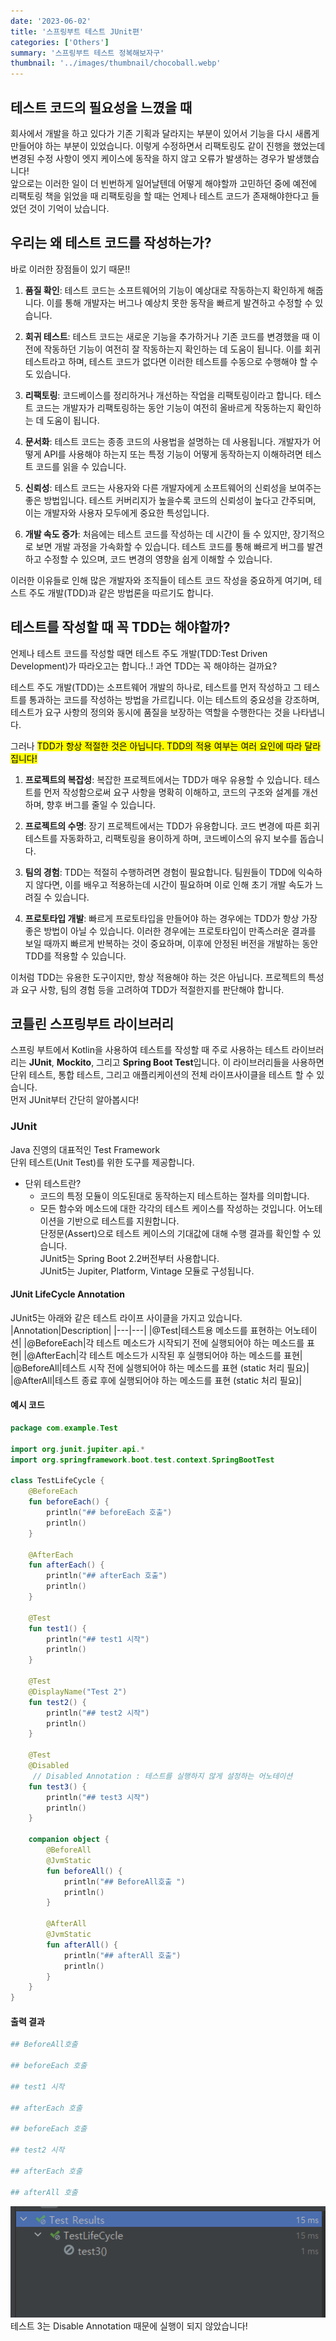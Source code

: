 ```yaml
---
date: '2023-06-02'
title: '스프링부트 테스트 JUnit편'
categories: ['Others']
summary: '스프링부트 테스트 정복해보자구'
thumbnail: '../images/thumbnail/chocoball.webp'
---
```

## 테스트 코드의 필요성을 느꼈을 때
회사에서 개발을 하고 있다가 기존 기획과 달라지는 부분이 있어서 기능을 다시 새롭게 만들어야 하는 부분이 있었습니다. 이렇게 수정하면서 리팩토링도 같이 진행을 했었는데 변경된 수정 사항이 엣지 케이스에 동작을 하지 않고 오류가 발생하는 경우가 발생했습니다!  
앞으로는 이러한 일이 더 빈번하게 일어날텐데 어떻게 해야할까 고민하던 중에 예전에 리팩토링 책을 읽었을 때 리팩토링을 할 때는 언제나 테스트 코드가 존재해야한다고 들었던 것이 기억이 났습니다.


## 우리는 왜 테스트 코드를 작성하는가?
바로 이러한 장점들이 있기 때문!! 

1. **품질 확인**: 테스트 코드는 소프트웨어의 기능이 예상대로 작동하는지 확인하게 해줍니다. 이를 통해 개발자는 버그나 예상치 못한 동작을 빠르게 발견하고 수정할 수 있습니다.

2. **회귀 테스트**: 테스트 코드는 새로운 기능을 추가하거나 기존 코드를 변경했을 때 이전에 작동하던 기능이 여전히 잘 작동하는지 확인하는 데 도움이 됩니다. 이를 회귀 테스트라고 하며, 테스트 코드가 없다면 이러한 테스트를 수동으로 수행해야 할 수도 있습니다.

3. **리팩토링**: 코드베이스를 정리하거나 개선하는 작업을 리팩토링이라고 합니다. 테스트 코드는 개발자가 리팩토링하는 동안 기능이 여전히 올바르게 작동하는지 확인하는 데 도움이 됩니다.

4. **문서화**: 테스트 코드는 종종 코드의 사용법을 설명하는 데 사용됩니다. 개발자가 어떻게 API를 사용해야 하는지 또는 특정 기능이 어떻게 동작하는지 이해하려면 테스트 코드를 읽을 수 있습니다.

5. **신뢰성**: 테스트 코드는 사용자와 다른 개발자에게 소프트웨어의 신뢰성을 보여주는 좋은 방법입니다. 테스트 커버리지가 높을수록 코드의 신뢰성이 높다고 간주되며, 이는 개발자와 사용자 모두에게 중요한 특성입니다.

6. **개발 속도 증가**: 처음에는 테스트 코드를 작성하는 데 시간이 들 수 있지만, 장기적으로 보면 개발 과정을 가속화할 수 있습니다. 테스트 코드를 통해 빠르게 버그를 발견하고 수정할 수 있으며, 코드 변경의 영향을 쉽게 이해할 수 있습니다.

이러한 이유들로 인해 많은 개발자와 조직들이 테스트 코드 작성을 중요하게 여기며, 테스트 주도 개발(TDD)과 같은 방법론을 따르기도 합니다.

## 테스트를 작성할 때 꼭 TDD는 해야할까?
언제나 테스트 코드를 작성할 때면 테스트 주도 개발(TDD:Test Driven Development)가 따라오고는 합니다..! 과연 TDD는 꼭 해야하는 걸까요?  

테스트 주도 개발(TDD)는 소프트웨어 개발의 하나로, 테스트를 먼저 작성하고 그 테스트를 통과하는 코드를 작성하는 방법을 가르킵니다. 이는 테스트의 중요성을 강조하며, 테스트가 요구 사항의 정의와 동시에 품질을 보장하는 역할을 수행한다는 것을 나타냅니다.

그러나 <mark>TDD가 항상 적절한 것은 아닙니다. TDD의 적용 여부는 여러 요인에 따라 달라집니다!</mark>

1. **프로젝트의 복잡성**: 복잡한 프로젝트에서는 TDD가 매우 유용할 수 있습니다. 테스트를 먼저 작성함으로써 요구 사항을 명확히 이해하고, 코드의 구조와 설계를 개선하며, 향후 버그를 줄일 수 있습니다.

2. **프로젝트의 수명**: 장기 프로젝트에서는 TDD가 유용합니다. 코드 변경에 따른 회귀 테스트를 자동화하고, 리팩토링을 용이하게 하며, 코드베이스의 유지 보수를 돕습니다.

3. **팀의 경험**: TDD는 적절히 수행하려면 경험이 필요합니다. 팀원들이 TDD에 익숙하지 않다면, 이를 배우고 적용하는데 시간이 필요하며 이로 인해 초기 개발 속도가 느려질 수 있습니다.

4. **프로토타입 개발**: 빠르게 프로토타입을 만들어야 하는 경우에는 TDD가 항상 가장 좋은 방법이 아닐 수 있습니다. 이러한 경우에는 프로토타입이 만족스러운 결과를 보일 때까지 빠르게 반복하는 것이 중요하며, 이후에 안정된 버전을 개발하는 동안 TDD를 적용할 수 있습니다.

이처럼 TDD는 유용한 도구이지만, 항상 적용해야 하는 것은 아닙니다. 프로젝트의 특성과 요구 사항, 팀의 경험 등을 고려하여 TDD가 적절한지를 판단해야 합니다.

## 코틀린 스프링부트 라이브러리 
스프링 부트에서 Kotlin을 사용하여 테스트를 작성할 때 주로 사용하는 테스트 라이브러리는 **JUnit**, **Mockito**, 그리고 **Spring Boot Test**입니다. 이 라이브러리들을 사용하면 단위 테스트, 통합 테스트, 그리고 애플리케이션의 전체 라이프사이클을 테스트 할 수 있습니다.  
먼저 JUnit부터 간단히 알아봅시다!

### JUnit
Java 진영의 대표적인 Test Framework  
단위 테스트(Unit Test)를 위한 도구를 제공합니다.
- 단위 테스트란?   
  - 코드의 특정 모듈이 의도된대로 동작하는지 테스트하는 절차를 의미합니다.  
  - 모든 함수와 메소드에 대한 각각의 테스트 케이스를 작성하는 것입니다.
어노테이션을 기반으로 테스트를 지원합니다.  
단정문(Assert)으로 테스트 케이스의 기대값에 대해 수행 결과를 확인할 수 있습니다.  
JUnit5는 Spring Boot 2.2버전부터 사용합니다.  
JUnit5는 Jupiter, Platform, Vintage 모듈로 구성됩니다.

#### JUnit LifeCycle Annotation
JUnit5는 아래와 같은 테스트 라이프 사이클을 가지고 있습니다.
|Annotation|Description|
|---|---|
|@Test|테스트용 메소드를 표현하는 어노테이션|
|@BeforeEach|각 테스트 메소드가 시작되기 전에 실행되어야 하는 메소드를 표현|
|@AfterEach|각 테스트 메소드가 시작된 후 실행되어야 하는 메소드를 표현|
|@BeforeAll|테스트 시작 전에 실행되어야 하는 메소드를 표현 (static 처리 필요)|
|@AfterAll|테스트 종료 후에 실행되어야 하는 메소드를 표현 (static 처리 필요)|

#### 예시 코드
<div class="code-header">
	<span class="red btn"></span>
	<span class="yellow btn"></span>
	<span class="green btn"></span>
</div>


```kotlin
package com.example.Test

import org.junit.jupiter.api.*
import org.springframework.boot.test.context.SpringBootTest

class TestLifeCycle {
	@BeforeEach
	fun beforeEach() {
		println("## beforeEach 호출")
		println()
	}

	@AfterEach
	fun afterEach() {
		println("## afterEach 호출")
		println()
	}

	@Test
	fun test1() {
		println("## test1 시작")
		println()
	}

	@Test
	@DisplayName("Test 2")
	fun test2() {
		println("## test2 시작")
		println()
	}

	@Test
	@Disabled
	 // Disabled Annotation : 테스트를 실행하지 않게 설정하는 어노테이션
	fun test3() {
		println("## test3 시작")
		println()
	}

	companion object {
		@BeforeAll
		@JvmStatic
		fun beforeAll() {
			println("## BeforeAll호출 ")
			println()
		}

		@AfterAll
		@JvmStatic
		fun afterAll() {
			println("## afterAll 호출")
			println()
		}
	}
}
```
#### 출력 결과
```python
## BeforeAll호출 

## beforeEach 호출

## test1 시작

## afterEach 호출

## beforeEach 호출

## test2 시작

## afterEach 호출

## afterAll 호출
```
![테스트 실행 결과](../images/content/2023-05-29-17-51-45.png)
테스트 3는 Disable Annotation 때문에 실행이 되지 않았습니다!